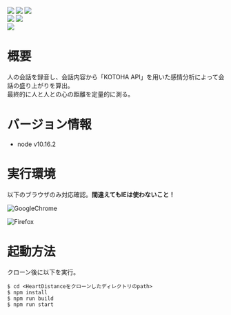 ![](https://img.shields.io/github/repo-size/SoraY677/HeartDistance) ![](https://img.shields.io/github/package-json/v/SoraY677/HeartDistance) ![](https://img.shields.io/github/last-commit/SoraY677/HeartDistance)  
![](https://img.shields.io/github/watchers/SoraY677/HeartDistance?style=social) ![](https://img.shields.io/github/stars/SoraY677/HeartDistance?style=social)  
![](https://img.shields.io/twitter/url?style=social&url=https%3A%2F%2Ftwitter.com%2FTenYDGB)
# 概要
人の会話を録音し、会話内容から「KOTOHA API」を用いた感情分析によって会話の盛り上がりを算出。  
最終的に人と人との心の距離を定量的に測る。

# バージョン情報
- node v10.16.2

# 実行環境
以下のブラウザのみ対応確認。**間違えてもIEは使わないこと！**  

![GoogleChrome](https://www.google.com/images/branding/googlelogo/1x/googlelogo_color_272x92dp.png)  

![Firefox](https://www.mozilla.org/media/protocol/img/logos/firefox/browser/logo-word-hor-sm-high-res.26b6d99c133a.png)  

# 起動方法
クローン後に以下を実行。
```
$ cd <HeartDistanceをクローンしたディレクトリのpath>
$ npm install 
$ npm run build
$ npm run start
```



